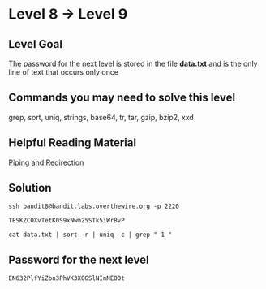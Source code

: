 # Level 8 → Level 9

## Level Goal
The password for the next level is stored in the file **data.txt** and is the only line of text that occurs only once

## Commands you may need to solve this level
grep, sort, uniq, strings, base64, tr, tar, gzip, bzip2, xxd

## Helpful Reading Material
[Piping and Redirection](https://ryanstutorials.net/linuxtutorial/piping.php)<br />


## Solution
```
ssh bandit8@bandit.labs.overthewire.org -p 2220
```
```
TESKZC0XvTetK0S9xNwm25STk5iWrBvP
```
```
cat data.txt | sort -r | uniq -c | grep " 1 " 
```

## Password for the next level
```
EN632PlfYiZbn3PhVK3XOGSlNInNE00t
```
